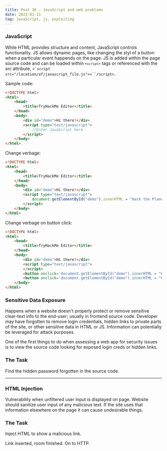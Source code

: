 ```yaml
---
title: Post 36 - JavaScript and web problems
date: 2023-01-11
tag: JavaScript, js, exploiting
---
```

### JavaScript
While HTML provides structure and content, JavaScript controls functionality. JS allows dynamic pages, like changing the styl of a button when a particular event happends on the page. JS is added within the page source code and can be loaded within <code><`script`></code> tags or referenced with the src attribute, <code><`script src="/location/of/javascript_file.js"><``/script></code>. 

Sample code:<br>
```html
<!DOCTYPE html>
<html>
    <head>
        <title>TryHackMe Editor</title>
    </head>
    <body>
        <div id="demo">Hi there!</div>
        <script type="text/javascript">
            //Enter JavaScript here
        </script>        
    </body>
</html>
```

Change verbage:<br>
```html
<!DOCTYPE html>
<html>
    <head>
        <title>TryHackMe Editor</title>
    </head>
    <body>
        <div id="demo">Hi there!</div>
        <script type="text/javascript">
            document.getElementById("demo").innerHTML = "Hack the Planet";
        </script>       
    </body>
</html>
```

Change verbage on button click:<br>
```html
<!DOCTYPE html>
<html>
    <head>
        <title>TryHackMe Editor</title>
    </head>
    <body>
        <div id="demo">Hi there!</div>
        <script type="text/javascript"> 
        </script>
        <button onclick='document.getElementById("demo").innerHTML = "Hi there!";'>Hi there!</button>
        <button onclick='document.getElementById("demo").innerHTML = "Hack the Planet";'>Hack Me!</button>
    </body>
</html>
```

### Sensitive Data Exposure
Happens when a website doesn't properly protect or remove sensitive clear-text info to the end-user; usually in frontend source code. Developer may have forgotten to remove login credentials, hidden links to private parts of the site, or other sensitive data in HTML or JS. Information can potentially be leveraged for attack purposes. 

One of the first things to do when assessing a web app for security issues is to view the source code looking for exposed login creds or hidden links.

### The Task
Find the hidden password forgotten in the source code.

---
### HTML Injection
Vulnerability when unfiltered user input is displayed on page. Website should sanitize user input of any malicious text. If the site uses that information elsewhere on the page it can cause undesirable things. 

### The Task
Inject HTML to show a malicious link. 

Link inserted, room finished. On to HTTP.